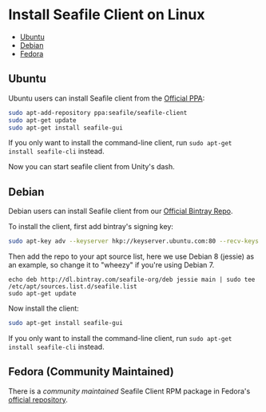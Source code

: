 # Install Seafile Client on Linux

<p><div class="toc">
<ul>
<li><a href="#wiki-ubuntu">Ubuntu</a></li>
<li><a href="#wiki-ubuntu">Debian</a></li>
<li><a href="#wiki-ubuntu">Fedora</a></li>
</ul>
</p>

## <a id="wiki-ubuntu"></a> Ubuntu

Ubuntu users can install Seafile client from the [Official PPA](https://code.launchpad.net/~seafile/+archive/ubuntu/seafile-client):

```sh
sudo apt-add-repository ppa:seafile/seafile-client
sudo apt-get update
sudo apt-get install seafile-gui
```

If you only want to install the command-line client, run `sudo apt-get install seafile-cli` instead.

Now you can start seafile client from Unity's dash.

## <a id="wiki-debian"></a> Debian

Debian users can install Seafile client from our [Official Bintray Repo](https://bintray.com/seafile-org/deb/seafile-client).

To install the client, first add bintray's signing key:

```sh
sudo apt-key adv --keyserver hkp://keyserver.ubuntu.com:80 --recv-keys 8756C4F765C9AC3CB6B85D62379CE192D401AB61
```
Then add the repo to your apt source list, here we use Debian 8 (jessie) as an example, so change it to "wheezy" if you're using Debian 7.

```
echo deb http://dl.bintray.com/seafile-org/deb jessie main | sudo tee /etc/apt/sources.list.d/seafile.list
sudo apt-get update
```

Now install the client:

```sh
sudo apt-get install seafile-gui
```

If you only want to install the command-line client, run `sudo apt-get install seafile-cli` instead.

## <a id="wiki-fedora"></a> Fedora (Community Maintained)

There is a *community maintained* Seafile Client RPM package in Fedora's [official repository](https://admin.fedoraproject.org/pkgdb/package/rpms/seafile/).
